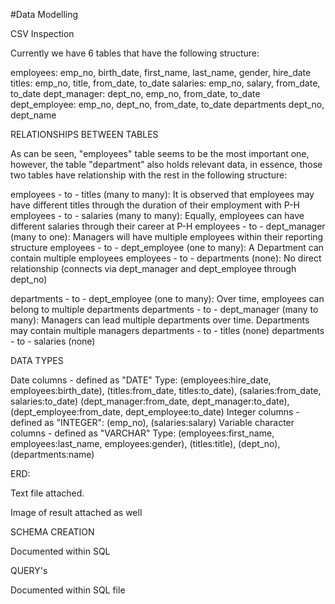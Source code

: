 #Data Modelling

CSV Inspection

Currently we have 6 tables that have the following structure:

employees: emp_no, birth_date, first_name, last_name, gender, hire_date
titles: emp_no, title, from_date, to_date
salaries: emp_no, salary, from_date, to_date
dept_manager: dept_no, emp_no, from_date, to_date
dept_employee: emp_no, dept_no, from_date, to_date
departments dept_no, dept_name
  

RELATIONSHIPS BETWEEN TABLES

As can be seen, "employees" table seems to be the most important one, however, the table "department" also holds relevant data, in essence, those two tables have relationship with the rest in the following structure:

employees - to - titles (many to many): It is observed that employees may have different titles through the duration of their employment with P-H
employees - to - salaries (many to many): Equally, employees can have different salaries through their career at P-H
employees - to - dept_manager (many to one): Managers will have multiple employees within their reporting structure
employees - to - dept_employee (one to many): A Department can contain multiple employees
employees - to - departments (none): No direct relationship (connects via dept_manager and dept_employee through dept_no)


departments - to - dept_employee (one to many): Over time, employees can belong to multiple departments
departments - to - dept_manager (many to many): Managers can lead multiple departments over time. Departments may contain multiple managers
departments - to - titles (none)
departments - to - salaries (none)

DATA TYPES

Date columns - defined as "DATE" Type: (employees:hire_date, employees:birth_date), (titles:from_date, titles:to_date), (salaries:from_date, salaries:to_date) (dept_manager:from_date, dept_manager:to_date), (dept_employee:from_date, dept_employee:to_date)
Integer columns - defined as "INTEGER": (emp_no), (salaries:salary)
Variable character columns - defined as "VARCHAR" Type: (employees:first_name, employees:last_name, employees:gender), (titles:title), (dept_no), (departments:name)



ERD:

Text file  attached.

Image of result attached as well

SCHEMA CREATION

Documented within SQL

QUERY's

Documented within SQL file


